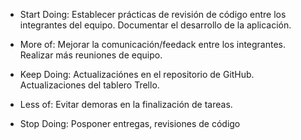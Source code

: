 - Start Doing:
        Establecer prácticas de revisión de código entre los integrantes del equipo.
        Documentar el desarrollo de la aplicación.
          
- More of:
        Mejorar la comunicación/feedack entre los integrantes.
        Realizar más reuniones de equipo.
  
- Keep Doing:
        Actualizaciónes en el repositorio de GitHub.
        Actualizaciones del tablero Trello.
  
- Less of:
        Evitar demoras en la finalización de tareas.
  
- Stop Doing:
        Posponer entregas, revisiones de código
